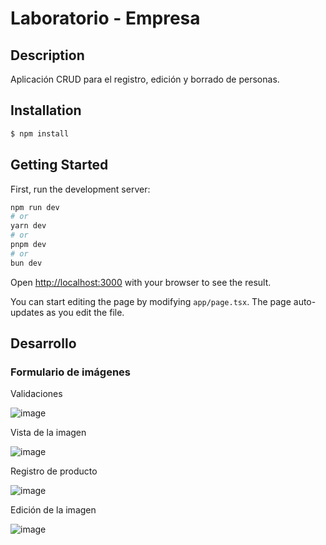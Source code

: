 # Laboratorio - Empresa

## Description

Aplicación CRUD para el registro, edición y borrado de personas.

## Installation

```bash
$ npm install
```

## Getting Started

First, run the development server:

```bash
npm run dev
# or
yarn dev
# or
pnpm dev
# or
bun dev
```

Open [http://localhost:3000](http://localhost:3000) with your browser to see the result.

You can start editing the page by modifying `app/page.tsx`. The page auto-updates as you edit the file.

## Desarrollo

### Formulario de imágenes

Validaciones

![image](https://github.com/user-attachments/assets/0e583f4f-43ca-4151-b204-6e971f13386d)

Vista de la imagen

![image](https://github.com/user-attachments/assets/22a6175a-7b6d-439a-8051-26f459b8783a)

Registro de producto

![image](https://github.com/user-attachments/assets/8f8bbabd-91c8-41d2-9988-8dea212d7806)

Edición de la imagen

![image](https://github.com/user-attachments/assets/fdf8d168-c27f-41d2-b5a8-3c7ae4e98020)
